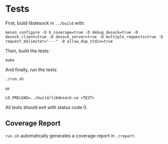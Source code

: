 # Tests

First, build libdesock in `../build` with:
```
meson configure -D b_coverage=true -D debug_desock=true -D desock_client=true -D desock_server=true -D multiple_requests=true -D request_delimiter="---" -D allow_dup_stdin=true
```
 
Then, build the tests:
```
make
```

And finally, run the tests:
```
./run.sh
```
or
```
LD_PRELOAD=../build/libdesock.so <TEST>
```

All tests should exit with status code 0.

## Coverage Report
`run.sh` automatically generates a coverage report in `./report`.
